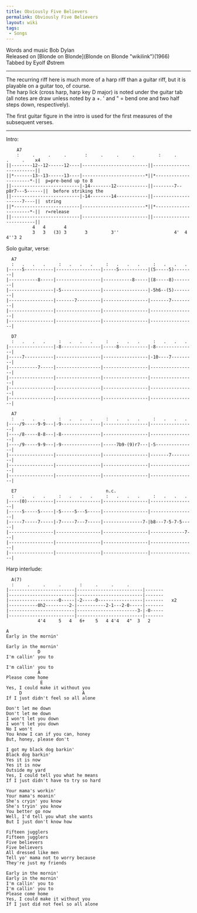 ```yaml
---
title: Obviously Five Believers
permalink: Obviously Five Believers
layout: wiki
tags:
 - Songs
---
```


Words and music Bob Dylan  
Released on [Blonde on Blonde](Blonde on Blonde "wikilink")(1966)  
Tabbed by Eyolf Østrem

* * * * *

The recurring riff here is much more of a harp riff than a guitar riff,
but it is playable on a guitar too, of course.  
The harp lick (cross harp, harp key D major) is noted under the guitar
tab (all notes are draw unless noted by a +. ' and " = bend one and two
half steps down, respectively).

The first guitar figure in the intro is used for the first measures of
the subsequent verses.

* * * * *

Intro:

        A7
        :     .     .     .       :     .     .     .         :     .     .     .    x4
    ||--------12--12------12----|-------------------------||-------------------------||
    ||*-------13--13------13----|------------------------*||*----------------------*-||  p=pre-bend up to 8
    ||--------------------------|-14--------12------------||--------7--p8r7---5------||  before striking the
    ||--------------------------|-14--------14------------||--------------------7----||  string
    ||*-------------------------|------------------------*||*----------------------*-||  r=release
    ||--------------------------|-------------------------||-------------------------||
              4   4       4
              3   3   (3) 3       3         3''                     4'  4 4''3 2   

Solo guitar, verse:

      A7
      :   .   .   .     :   .   .   .     :   .   .   .     :   .   .   .
    |-----5-----------|-----------------|-----5-----------|(5-----5)--------|
    |-----------8-----|-----------------|-----------8-----|(8-----8)--------|
    |-----------------|-5---------------|-----------------|-5h6--(5)--------|
    |-----------------|-------7---------|-----------------|-------7---------|
    |-----------------|-----------------|-----------------|-----------------|
    |-----------------|-----------------|-----------------|-----------------|

      D7
      :   .   .   .     :   .   .   .     :   .   .   .     :   .   .   .
    |-----------------|-8---------------|-----8-----------|-8---------------|
    |-----7-----------|-----------------|-----------------|-10----7---------|
    |-----------7-----|-----------------|-----------------|-----------------|
    |-----------------|-----------------|-----------------|-----------------|
    |-----------------|-----------------|-----------------|-----------------|
    |-----------------|-----------------|-----------------|-----------------|

      A7
      :   .   .   .     :   .   .   .     :   .   .   .     :   .   .   .
    |----/9-----9-9---|-9---------------|-----------------|-----------------|
    |----/8-----8-8---|-8---------------|-----------------|-----------------|
    |----/9-----9-9---|-9---------------|-----7b9-(9)r7---|-5---------------|
    |-----------------|-----------------|-----------------|-------7---------|
    |-----------------|-----------------|-----------------|-----------------|
    |-----------------|-----------------|-----------------|-----------------|

      E7                                  n.c.
      :   .   .   .     :   .   .   .     :   .   .   .     :   .   .   .
    |----(0)----------|-----------------|-----------------|-----------------|
    |-----5-----5-----|-5-----5---5-----|-----------------|-----------------|
    |-----7-----7-----|-7-----7---7-----|---------------7-|b8---7-5-7-5-----|
    |-----------------|-----------------|-----------------|-------------7---|
    |-----------------|-----------------|-----------------|-----------------|
    |-----------------|-----------------|-----------------|-----------------|

Harp interlude:

      A(7)
      :     .     .     .       :     .     .     .
    |-------------------------|-------------------------|-------
    |-------------------------|-------------------------|-------
    |-------------------0-----|-2-----0-----------------|-------   x2
    |-----------0h2---------2-|-----------2-1---2-0-----|-------
    |-------------------------|-----------------------3-|-0-----
    |-------------------------|-------------------------|-------
                4'4     5   4   6+    5   4 4'4   4"  3   2 

    A
    Early in the mornin'

    Early in the mornin'
                D
    I'm callin' you to

    I'm callin' you to
                A
    Please come home
                 E
    Yes, I could make it without you
         D                       A
    If I just didn't feel so all alone

    Don't let me down
    Don't let me down
    I won't let you down
    I won't let you down
    No I won't
    You know I can if you can, honey
    But, honey, please don't

    I got my black dog barkin'
    Black dog barkin'
    Yes it is now
    Yes it is now
    Outside my yard
    Yes, I could tell you what he means
    If I just didn't have to try so hard

    Your mama's workin'
    Your mama's moanin'
    She's cryin' you know
    She's tryin' you know
    You better go now
    Well, I'd tell you what she wants
    But I just don't know how

    Fifteen jugglers
    Fifteen jugglers
    Five believers
    Five believers
    All dressed like men
    Tell yo' mama not to worry because
    They're just my friends

    Early in the mornin'
    Early in the mornin'
    I'm callin' you to
    I'm callin' you to
    Please come home
    Yes, I could make it without you
    If I just did not feel so all alone

